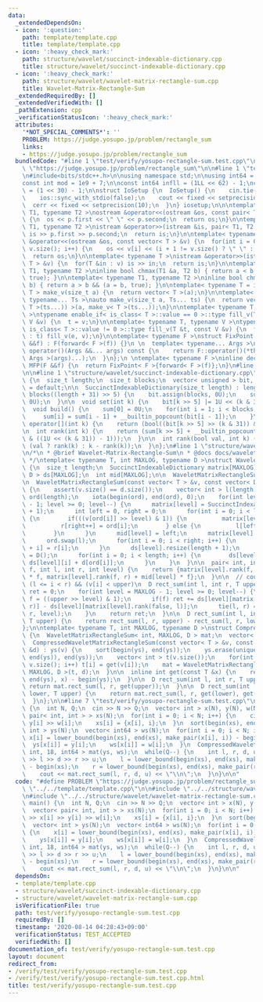 ```yaml
---
data:
  _extendedDependsOn:
  - icon: ':question:'
    path: template/template.cpp
    title: template/template.cpp
  - icon: ':heavy_check_mark:'
    path: structure/wavelet/succinct-indexable-dictionary.cpp
    title: structure/wavelet/succinct-indexable-dictionary.cpp
  - icon: ':heavy_check_mark:'
    path: structure/wavelet/wavelet-matrix-rectangle-sum.cpp
    title: Wavelet-Matrix-Rectangle-Sum
  _extendedRequiredBy: []
  _extendedVerifiedWith: []
  _pathExtension: cpp
  _verificationStatusIcon: ':heavy_check_mark:'
  attributes:
    '*NOT_SPECIAL_COMMENTS*': ''
    PROBLEM: https://judge.yosupo.jp/problem/rectangle_sum
    links:
    - https://judge.yosupo.jp/problem/rectangle_sum
  bundledCode: "#line 1 \"test/verify/yosupo-rectangle-sum.test.cpp\"\n#define PROBLEM\
    \ \"https://judge.yosupo.jp/problem/rectangle_sum\"\n\n#line 1 \"template/template.cpp\"\
    \n#include<bits/stdc++.h>\n\nusing namespace std;\n\nusing int64 = long long;\n\
    const int mod = 1e9 + 7;\n\nconst int64 infll = (1LL << 62) - 1;\nconst int inf\
    \ = (1 << 30) - 1;\n\nstruct IoSetup {\n  IoSetup() {\n    cin.tie(nullptr);\n\
    \    ios::sync_with_stdio(false);\n    cout << fixed << setprecision(10);\n  \
    \  cerr << fixed << setprecision(10);\n  }\n} iosetup;\n\n\ntemplate< typename\
    \ T1, typename T2 >\nostream &operator<<(ostream &os, const pair< T1, T2 >& p)\
    \ {\n  os << p.first << \" \" << p.second;\n  return os;\n}\n\ntemplate< typename\
    \ T1, typename T2 >\nistream &operator>>(istream &is, pair< T1, T2 > &p) {\n \
    \ is >> p.first >> p.second;\n  return is;\n}\n\ntemplate< typename T >\nostream\
    \ &operator<<(ostream &os, const vector< T > &v) {\n  for(int i = 0; i < (int)\
    \ v.size(); i++) {\n    os << v[i] << (i + 1 != v.size() ? \" \" : \"\");\n  }\n\
    \  return os;\n}\n\ntemplate< typename T >\nistream &operator>>(istream &is, vector<\
    \ T > &v) {\n  for(T &in : v) is >> in;\n  return is;\n}\n\ntemplate< typename\
    \ T1, typename T2 >\ninline bool chmax(T1 &a, T2 b) { return a < b && (a = b,\
    \ true); }\n\ntemplate< typename T1, typename T2 >\ninline bool chmin(T1 &a, T2\
    \ b) { return a > b && (a = b, true); }\n\ntemplate< typename T = int64 >\nvector<\
    \ T > make_v(size_t a) {\n  return vector< T >(a);\n}\n\ntemplate< typename T,\
    \ typename... Ts >\nauto make_v(size_t a, Ts... ts) {\n  return vector< decltype(make_v<\
    \ T >(ts...)) >(a, make_v< T >(ts...));\n}\n\ntemplate< typename T, typename V\
    \ >\ntypename enable_if< is_class< T >::value == 0 >::type fill_v(T &t, const\
    \ V &v) {\n  t = v;\n}\n\ntemplate< typename T, typename V >\ntypename enable_if<\
    \ is_class< T >::value != 0 >::type fill_v(T &t, const V &v) {\n  for(auto &e\
    \ : t) fill_v(e, v);\n}\n\ntemplate< typename F >\nstruct FixPoint : F {\n  FixPoint(F\
    \ &&f) : F(forward< F >(f)) {}\n \n  template< typename... Args >\n  decltype(auto)\
    \ operator()(Args &&... args) const {\n    return F::operator()(*this, forward<\
    \ Args >(args)...);\n  }\n};\n \ntemplate< typename F >\ninline decltype(auto)\
    \ MFP(F &&f) {\n  return FixPoint< F >{forward< F >(f)};\n}\n#line 4 \"test/verify/yosupo-rectangle-sum.test.cpp\"\
    \n\n#line 1 \"structure/wavelet/succinct-indexable-dictionary.cpp\"\nstruct SuccinctIndexableDictionary\
    \ {\n  size_t length;\n  size_t blocks;\n  vector< unsigned > bit, sum;\n\n  SuccinctIndexableDictionary()\
    \ = default;\n\n  SuccinctIndexableDictionary(size_t length) : length(length),\
    \ blocks((length + 31) >> 5) {\n    bit.assign(blocks, 0U);\n    sum.assign(blocks,\
    \ 0U);\n  }\n\n  void set(int k) {\n    bit[k >> 5] |= 1U << (k & 31);\n  }\n\n\
    \  void build() {\n    sum[0] = 0U;\n    for(int i = 1; i < blocks; i++) {\n \
    \     sum[i] = sum[i - 1] + __builtin_popcount(bit[i - 1]);\n    }\n  }\n\n  bool\
    \ operator[](int k) {\n    return (bool((bit[k >> 5] >> (k & 31)) & 1));\n  }\n\
    \n  int rank(int k) {\n    return (sum[k >> 5] + __builtin_popcount(bit[k >> 5]\
    \ & ((1U << (k & 31)) - 1)));\n  }\n\n  int rank(bool val, int k) {\n    return\
    \ (val ? rank(k) : k - rank(k));\n  }\n};\n#line 1 \"structure/wavelet/wavelet-matrix-rectangle-sum.cpp\"\
    \n/*\n * @brief Wavelet-Matrix-Rectangle-Sum\n * @docs docs/wavelet-matrix-rectangle-sum.md\n\
    \ */\ntemplate< typename T, int MAXLOG, typename D >\nstruct WaveletMatrixRectangleSum\
    \ {\n  size_t length;\n  SuccinctIndexableDictionary matrix[MAXLOG];\n  vector<\
    \ D > ds[MAXLOG];\n  int mid[MAXLOG];\n\n  WaveletMatrixRectangleSum() = default;\n\
    \n  WaveletMatrixRectangleSum(const vector< T > &v, const vector< D > &d) : length(v.size())\
    \ {\n    assert(v.size() == d.size());\n    vector< int > l(length), r(length),\
    \ ord(length);\n    iota(begin(ord), end(ord), 0);\n    for(int level = MAXLOG\
    \ - 1; level >= 0; level--) {\n      matrix[level] = SuccinctIndexableDictionary(length\
    \ + 1);\n      int left = 0, right = 0;\n      for(int i = 0; i < length; i++)\
    \ {\n        if(((v[ord[i]] >> level) & 1)) {\n          matrix[level].set(i);\n\
    \          r[right++] = ord[i];\n        } else {\n          l[left++] = ord[i];\n\
    \        }\n      }\n      mid[level] = left;\n      matrix[level].build();\n\
    \      ord.swap(l);\n      for(int i = 0; i < right; i++) {\n        ord[left\
    \ + i] = r[i];\n      }\n      ds[level].resize(length + 1);\n      ds[level][0]\
    \ = D();\n      for(int i = 0; i < length; i++) {\n        ds[level][i + 1] =\
    \ ds[level][i] + d[ord[i]];\n      }\n    }\n  }\n\n  pair< int, int > succ(bool\
    \ f, int l, int r, int level) {\n    return {matrix[level].rank(f, l) + mid[level]\
    \ * f, matrix[level].rank(f, r) + mid[level] * f};\n  }\n\n  // count d[i] s.t.\
    \ (l <= i < r) && (v[i] < upper)\n  D rect_sum(int l, int r, T upper) {\n    D\
    \ ret = 0;\n    for(int level = MAXLOG - 1; level >= 0; level--) {\n      bool\
    \ f = ((upper >> level) & 1);\n      if(f) ret += ds[level][matrix[level].rank(false,\
    \ r)] - ds[level][matrix[level].rank(false, l)];\n      tie(l, r) = succ(f, l,\
    \ r, level);\n    }\n    return ret;\n  }\n\n  D rect_sum(int l, int r, T lower,\
    \ T upper) {\n    return rect_sum(l, r, upper) - rect_sum(l, r, lower);\n  }\n\
    };\n\ntemplate< typename T, int MAXLOG, typename D >\nstruct CompressedWaveletMatrixRectangleSum\
    \ {\n  WaveletMatrixRectangleSum< int, MAXLOG, D > mat;\n  vector< T > ys;\n\n\
    \  CompressedWaveletMatrixRectangleSum(const vector< T > &v, const vector< D >\
    \ &d) : ys(v) {\n    sort(begin(ys), end(ys));\n    ys.erase(unique(begin(ys),\
    \ end(ys)), end(ys));\n    vector< int > t(v.size());\n    for(int i = 0; i <\
    \ v.size(); i++) t[i] = get(v[i]);\n    mat = WaveletMatrixRectangleSum< int,\
    \ MAXLOG, D >(t, d);\n  }\n\n  inline int get(const T &x) {\n    return lower_bound(begin(ys),\
    \ end(ys), x) - begin(ys);\n  }\n\n  D rect_sum(int l, int r, T upper) {\n   \
    \ return mat.rect_sum(l, r, get(upper));\n  }\n\n  D rect_sum(int l, int r, T\
    \ lower, T upper) {\n    return mat.rect_sum(l, r, get(lower), get(upper));\n\
    \  }\n};\n\n#line 7 \"test/verify/yosupo-rectangle-sum.test.cpp\"\n\nint main()\
    \ {\n  int N, Q;\n  cin >> N >> Q;\n  vector< int > x(N), y(N), w(N);\n  vector<\
    \ pair< int, int > > xs(N);\n  for(int i = 0; i < N; i++) {\n    cin >> x[i] >>\
    \ y[i] >> w[i];\n    xs[i] = {x[i], i};\n  }\n  sort(begin(xs), end(xs));\n  vector<\
    \ int > ys(N);\n  vector< int64 > ws(N);\n  for(int i = 0; i < N; i++) {\n   \
    \ x[i] = lower_bound(begin(xs), end(xs), make_pair(x[i], i)) - begin(xs);\n  \
    \  ys[x[i]] = y[i];\n    ws[x[i]] = w[i];\n  }\n  CompressedWaveletMatrixRectangleSum<\
    \ int, 18, int64 > mat(ys, ws);\n  while(Q--) {\n    int l, r, d, u;\n    cin\
    \ >> l >> d >> r >> u;\n    l = lower_bound(begin(xs), end(xs), make_pair(l, -1))\
    \ - begin(xs);\n    r = lower_bound(begin(xs), end(xs), make_pair(r, -1)) - begin(xs);\n\
    \    cout << mat.rect_sum(l, r, d, u) << \"\\n\";\n  }\n}\n\n"
  code: "#define PROBLEM \"https://judge.yosupo.jp/problem/rectangle_sum\"\n\n#include\
    \ \"../../template/template.cpp\"\n\n#include \"../../structure/wavelet/succinct-indexable-dictionary.cpp\"\
    \n#include \"../../structure/wavelet/wavelet-matrix-rectangle-sum.cpp\"\n\nint\
    \ main() {\n  int N, Q;\n  cin >> N >> Q;\n  vector< int > x(N), y(N), w(N);\n\
    \  vector< pair< int, int > > xs(N);\n  for(int i = 0; i < N; i++) {\n    cin\
    \ >> x[i] >> y[i] >> w[i];\n    xs[i] = {x[i], i};\n  }\n  sort(begin(xs), end(xs));\n\
    \  vector< int > ys(N);\n  vector< int64 > ws(N);\n  for(int i = 0; i < N; i++)\
    \ {\n    x[i] = lower_bound(begin(xs), end(xs), make_pair(x[i], i)) - begin(xs);\n\
    \    ys[x[i]] = y[i];\n    ws[x[i]] = w[i];\n  }\n  CompressedWaveletMatrixRectangleSum<\
    \ int, 18, int64 > mat(ys, ws);\n  while(Q--) {\n    int l, r, d, u;\n    cin\
    \ >> l >> d >> r >> u;\n    l = lower_bound(begin(xs), end(xs), make_pair(l, -1))\
    \ - begin(xs);\n    r = lower_bound(begin(xs), end(xs), make_pair(r, -1)) - begin(xs);\n\
    \    cout << mat.rect_sum(l, r, d, u) << \"\\n\";\n  }\n}\n\n"
  dependsOn:
  - template/template.cpp
  - structure/wavelet/succinct-indexable-dictionary.cpp
  - structure/wavelet/wavelet-matrix-rectangle-sum.cpp
  isVerificationFile: true
  path: test/verify/yosupo-rectangle-sum.test.cpp
  requiredBy: []
  timestamp: '2020-08-14 04:28:43+09:00'
  verificationStatus: TEST_ACCEPTED
  verifiedWith: []
documentation_of: test/verify/yosupo-rectangle-sum.test.cpp
layout: document
redirect_from:
- /verify/test/verify/yosupo-rectangle-sum.test.cpp
- /verify/test/verify/yosupo-rectangle-sum.test.cpp.html
title: test/verify/yosupo-rectangle-sum.test.cpp
---
```

